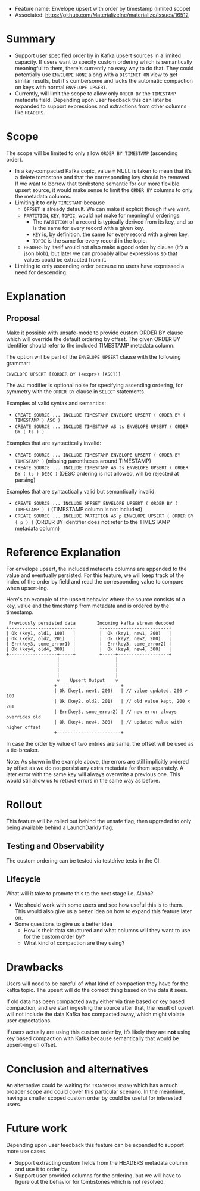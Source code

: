- Feature name: Envelope upsert with order by timestamp (limited scope)
- Associated: https://github.com/MaterializeInc/materialize/issues/16512

# Summary

- Support user specified order by in Kafka upsert sources in a limited capacity. If users want to specify custom ordering which is semantically meaningful to them, there's currently no easy way to do that. They could potentially use `ENVELOPE NONE` along with a `DISTINCT ON` view to get similar results, but it's cumbersome and lacks the automatic compaction on keys with normal `ENVELOPE UPSERT`.
- Currently, will limit the scope to allow only `ORDER BY` the `TIMESTAMP` metadata field. Depending upon user feedback this can later be expanded to support expressions and extractions from other columns like `HEADERS`.

# Scope

The scope will be limited to only allow `ORDER BY TIMESTAMP` (ascending order).

- In a key-compacted Kafka copic, value = NULL is taken to mean that it’s a delete tombstone and that the corresponding key should be removed. If we want to borrow that tombstone semantic for our more flexible upsert source, it would make sense to limit the `ORDER BY` columns to only the metadata columns.
- Limiting it to only `TIMESTAMP` because
    - `OFFSET` is already default. We can make it explicit though if we want.
    - `PARTITION`, `KEY`, `TOPIC`, would not make for meaningful orderings:
        - The `PARTITION` of a record is typically derived from its key, and so is the same for every record with a given key.
        - `KEY` is, by definition, the same for every record with a given key.
        - `TOPIC` is the same for every record in the topic.
    - `HEADERS` by itself would not also make a good order by clause (it’s a json blob), but later we can probably allow expressions so that values could be extracted from it.
- Limiting to only ascending order because no users have expressed a need for descending.

# Explanation

## Proposal

Make it possible with unsafe-mode to provide custom ORDER BY clause which will override the default ordering by offset. The given ORDER BY identifier should refer to the included TIMESTAMP metadata column.

The option will be part of the `ENVELOPE UPSERT` clause with the following grammar:

`ENVELOPE UPSERT [(ORDER BY (<expr>) [ASC])]`

The `ASC` modifier is optional noise for specifying ascending ordering, for symmetry with the `ORDER BY` clause in `SELECT` statements.

Examples of valid syntax and semantics:
- `CREATE SOURCE ... INCLUDE TIMESTAMP ENVELOPE UPSERT ( ORDER BY ( TIMESTAMP ) ASC )`
- `CREATE SOURCE ... INCLUDE TIMESTAMP AS ts ENVELOPE UPSERT ( ORDER BY ( ts ) )`

Examples that are syntactically invalid:
- `CREATE SOURCE ... INCLUDE TIMESTAMP ENVELOPE UPSERT ( ORDER BY TIMESTAMP )` (missing parentheses around TIMESTAMP)
- `CREATE SOURCE ... INCLUDE TIMESTAMP AS ts ENVELOPE UPSERT ( ORDER BY ( ts ) DESC )` (DESC ordering is not allowed, will be rejected at parsing)

Examples that are syntactically valid but semantically invalid:
- `CREATE SOURCE ... INCLUDE OFFSET ENVELOPE UPSERT ( ORDER BY ( TIMESTAMP ) )` (TIMESTAMP column is not included)
- `CREATE SOURCE ... INCLUDE PARTITION AS p ENVELOPE UPSERT ( ORDER BY ( p ) )` (ORDER BY identifier does not refer to the TIMESTAMP metadata column)

# Reference Explanation
For envelope upsert, the included metadata columns are appended to the value and eventually persisted. For this feature, we will keep track of the index of the order by field and read the corresponding value to compare when upsert-ing.

Here's an example of the upsert behavior where the source consists of a key, value and the timestamp from metadata and is ordered by the timestamp.

```
 Previously persisted data        Incoming kafka stream decoded
+------------------------+         +-------------------------+
| Ok (key1, old1, 100)   |         |  Ok (key1, new1, 200)   |
| Ok (key2, old2, 201)   |         |  Ok (key2, new2, 200)   |
| Err(key3, some_error1) |         |  Err(key3, some_error2) |
| Ok (key4, old4, 300)   |         |  Ok (key4, new4, 300)   |
+------------------+-----+         +-----+-------------------+
                   |                     |
                   |                     |
                   |                     |
                   |                     |
                   v    Upsert Output    v
                  +------------------------+
                  | Ok (key1, new1, 200)   | // value updated, 200 > 100
                  | Ok (key2, old2, 201)   | // old value kept, 200 < 201
                  | Err(key3, some_error2) | // new error always overrides old
                  | Ok (key4, new4, 300)   | // updated value with higher offset
                  +------------------------+
```
In case the order by value of two entries are same, the offset will be used as a tie-breaker.

Note: As shown in the example above, the errors are still implicitly ordered by offset as we do not persist any extra metadata for them separately. A later error with the same key will always overwrite a previous one. This would still allow us to retract errors in the same way as before.

# Rollout
This feature will be rolled out behind the unsafe flag, then upgraded to only being available behind a LaunchDarkly flag.

## Testing and Observability

The custom ordering can be tested via testdrive tests in the CI.

## Lifecycle

What will it take to promote this to the next stage i.e. Alpha?

- We should work with some users and see how useful this is to them. This would also give us a better idea on how to expand this feature later on.
- Some questions to give us a better idea
    - How is their data structured and what columns will they want to use for the custom order by?
    - What kind of compaction are they using?

# Drawbacks

Users will need to be careful of what kind of compaction they have for the kafka topic. The upsert will do the correct thing based on the data it sees.

If old data has been compacted away either via time based or key based compaction, and we start ingesting the source after that, the result of upsert will not include the data Kafka has compacted away, which might violate user expectations.

If users actually are using this custom order by, it’s likely they are **not** using key based compaction with Kafka because semantically that would be upsert-ing on offset.

# Conclusion and alternatives

An alternative could be waiting for `TRANSFORM USING` which has a much broader scope and could cover this particular scenario. In the meantime, having a smaller scoped custom order by could be useful for interested users.

# Future work

Depending upon user feedback this feature can be expanded to support more use cases.
- Support extracting custom fields from the HEADERS metadata column and use it to order by.
- Support user provided columns for the ordering, but we will have to figure out the behavior for tombstones which is not resolved.
